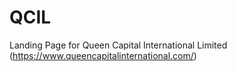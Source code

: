 # QCIL

Landing Page for Queen Capital International Limited (https://www.queencapitalinternational.com/)
